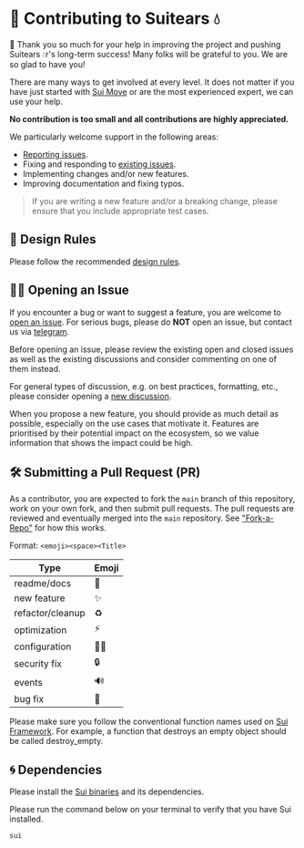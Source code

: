 # 🫡 Contributing to Suitears 💧

🙏 Thank you so much for your help in improving the project and pushing Suitears 💧r's long-term success! Many folks will be grateful to you. We are so glad to have you!

There are many ways to get involved at every level. It does not matter if you have just started with [Sui Move](https://docs.sui.io/learn/about-sui) or are the most experienced expert, we can use your help.

**No contribution is too small and all contributions are highly appreciated.**

We particularly welcome support in the following areas:

- [Reporting issues](https://github.com/interest-protocol/suitears/issues/new).
- Fixing and responding to [existing issues](https://github.com/interest-protocol/suitears/issues).
- Implementing changes and/or new features.
- Improving documentation and fixing typos.

> If you are writing a new feature and/or a breaking change, please ensure that you include appropriate test cases.

## 📜 Design Rules

Please follow the recommended [design rules](https://docs.sui.io/concepts/sui-move-concepts/conventions).

## 🙋‍♀️ Opening an Issue

If you encounter a bug or want to suggest a feature, you are welcome to [open an issue](https://github.com/interest-protocol/suitears/issues/new). For serious bugs, please do **NOT** open an issue, but contact us via [telegram](https://t.me/josemvcerqueira).

Before opening an issue, please review the existing open and closed issues as well as the existing discussions and consider commenting on one of them instead.

For general types of discussion, e.g. on best practices, formatting, etc., please consider opening a [new discussion](https://github.com/interest-protocol/suitears/issues/new).

When you propose a new feature, you should provide as much detail as possible, especially on the use cases that motivate it. Features are prioritised by their potential impact on the ecosystem, so we value information that shows the impact could be high.

## 🛠 Submitting a Pull Request (PR)

As a contributor, you are expected to fork the `main` branch of this repository, work on your own fork, and then submit pull requests. The pull requests are reviewed and eventually merged into the `main` repository. See ["Fork-a-Repo"](https://help.github.com/articles/fork-a-repo) for how this works.

Format: `<emoji><space><Title>`

| Type             | Emoji |
| ---------------- | ----- |
| readme/docs      | 📝    |
| new feature      | ✨    |
| refactor/cleanup | ♻️    |
| optimization     | ⚡️   |
| configuration    | 👷‍♂️    |
| security fix     | 🔒    |
| events           | 🔊    |
| bug fix          | 🐞    |

Please make sure you follow the conventional function names used on [Sui Framework](https://github.com/MystenLabs/sui/tree/main/crates/sui-framework/packages/sui-framework). For example, a function that destroys an empty object should be called destroy_empty.

## 🌀 Dependencies

Please install the [Sui binaries](https://docs.sui.io/build/install) and its dependencies.

Please run the command below on your terminal to verify that you have Sui installed.

```console
sui
```
